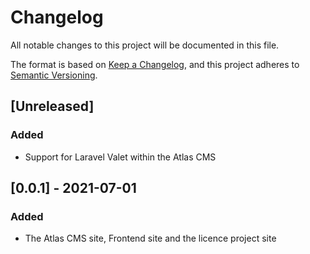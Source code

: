 # Changelog
All notable changes to this project will be documented in this file.

The format is based on [Keep a Changelog](https://keepachangelog.com/en/1.0.0/),
and this project adheres to [Semantic Versioning](https://semver.org/spec/v2.0.0.html).

## [Unreleased]

### Added
- Support for Laravel Valet within the Atlas CMS

## [0.0.1] - 2021-07-01

### Added
- The Atlas CMS site, Frontend site and the licence project site












